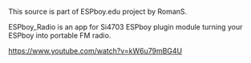 This source is part of ESPboy.edu project by RomanS.

ESPboy_Radio is an app for Si4703 ESPboy plugin module turning your ESPboy into portable FM radio.

https://www.youtube.com/watch?v=kW6u79mBG4U

